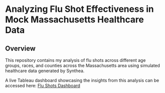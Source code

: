 # Analyzing Flu Shot Effectiveness in Mock Massachusetts Healthcare Data

## Overview

This repository contains my analysis of flu shots across different age groups, races, and counties across the Massachusetts area using simulated healthcare data generated by Synthea. 

A live Tableau dashboard showcasing the insights from this analysis can be accessed here: [Flu Shots Dashboard](https://public.tableau.com/app/profile/john.nguyen3007/viz/FluShotsDashboard_17050856427670/Dashboard1)
